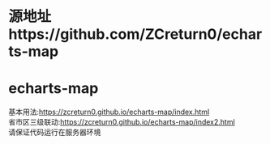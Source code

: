﻿# 源地址https://github.com/ZCreturn0/echarts-map
# echarts-map
 基本用法:https://zcreturn0.github.io/echarts-map/index.html  
 省市区三级联动:https://zcreturn0.github.io/echarts-map/index2.html  
 请保证代码运行在服务器环境
